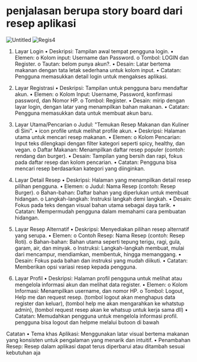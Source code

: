 # penjalasan berupa story board dari resep aplikasi 
![Untitled](https://github.com/user-attachments/assets/473527c5-e454-468f-b70d-64d02cc4c477)
![Regis4](https://github.com/user-attachments/assets/3fb85382-302f-44e1-aa59-5da53533dd94)


1. Layar Login
•	Deskripsi: Tampilan awal tempat pengguna login.
•	Elemen:
o	Kolom input: Username dan Password.
o	Tombol: LOGIN dan Register.
o	Tautan: belom punya akun?.
•	Desain: Latar bertema makanan dengan tata letak sederhana untuk kolom input.
•	Catatan: Pengguna memasukkan detail login untuk mengakses aplikasi.

2. Layar Registrasi
•	Deskripsi: Tampilan untuk pengguna baru mendaftar akun.
•	Elemen:
o	Kolom Input: Username, Password, konfirmasi password, dan Nomor HP.
o	Tombol: Register.
•	Desain: mirip dengan layar login, dengan latar yang menampilkan bahan makanan.
•	Catatan: Pengguna memasukkan data untuk membuat akun baru.

3. Layar Utama/Pencarian
o	Judul: "Temukan Resep Makanan dan Kuliner di Sini".
•	icon profile untuk melihat profile akun.
•	Deskripsi: Halaman utama untuk mencari resep makanan.
•	Elemen:
o	Kolom Pencarian: Input teks dilengkapi dengan filter kategori seperti spicy, healthy, dan vegan.
o	Daftar Makanan: Menampilkan daftar resep populer (contoh: rendang dan burger).
•	Desain: Tampilan yang bersih dan rapi,  fokus pada daftar resep dan kolom pencarian.
•	Catatan: Pengguna bisa mencari resep berdasarkan kategori yang diinginkan.

5. Layar Detail Resep
•	Deskripsi: Halaman yang menampilkan detail resep pilihan pengguna.
•	Elemen:
o	Judul: Nama Resep (contoh: Resep Burger).
o	Bahan-bahan: Daftar bahan yang diperlukan untuk membuat hidangan.
o	Langkah-langkah: Instruksi langkah demi langkah.
•	Desain: Fokus pada teks dengan visual bahan utama sebagai daya tarik.
•	Catatan: Mempermudah pengguna dalam memahami cara pembuatan hidangan.

6. Layar Resep Alternatif
•	Deskripsi: Menyediakan pilihan resep alternatif yang serupa.
•	Elemen:
o	Contoh Resep: Nama Resep (contoh: Resep Roti).
o	Bahan-bahan: Bahan utama seperti tepung terigu, ragi, gula, garam, air, dan minyak.
o	Instruksi: Langkah-langkah membuat, mulai dari mencampur, mendiamkan, membentuk, hingga memanggang.
•	Desain: Fokus pada bahan dan instruksi yang mudah diikuti.
•	Catatan: Memberikan opsi variasi resep kepada pengguna.

7. Layar Profil
•	Deskripsi: Halaman profil pengguna untuk melihat atau mengelola informasi akun dan melihat data register.
•	Elemen:
o	Kolom Informasi: Menampilkan username, dan nomor HP.
o	Tombol: Logout, Help me dan request resep.
(tombol logout akan menghapus data register dan keluar), (tombol help me akan mengarahkan ke whatstup admin), (tombol request resep akan ke whatsup untuk kerja sama dll)
•	Catatan: Memudahkan pengguna untuk mengelola informasi profil.
pengguna bisa logout dan helpme melalui butoon di bawah

Catatan 
•	Tema khas Aplikasi: Menggunakan latar visual bertema makanan yang konsisten untuk pengalaman yang menarik dan intuitif.
•	Penambahan Resep: Resep dalam aplikasi dapat terus diperbarui atau ditambah sesuai kebutuhan aja


